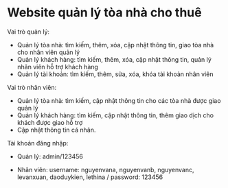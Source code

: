 # Website quản lý tòa nhà cho thuê

Vai trò quản lý:
- Quản lý tòa nhà: tìm kiếm, thêm, xóa, cập nhật thông tin, giao tòa nhà cho nhân viên quản lý
- Quản lý khách hàng: tìm kiếm, thêm, xóa, cập nhật thông tin, quản lý nhân viên hỗ trợ khách hàng
- Quản lý tài khoản: tìm kiếm, thêm, sửa, xóa, khóa tài khoản nhân viên

Vai trò nhân viên:
- Quản lý tòa nhà: tìm kiếm, cập nhật thông tin cho các tòa nhà được giao quản lý
- Quản lý khách hàng: tìm kiếm, cập nhật thông tin, thêm giao dịch cho khách được giao hỗ trợ
- Cập nhật thông tin cá nhân.

Tài khoản đăng nhập:
- Quản lý: admin/123456

- Nhân viên: 
	username: nguyenvana, nguyenvanb, nguyenvanc, levanxuan, daoduykien, lethina
	/ password: 123456
